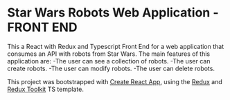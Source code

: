 # Star Wars Robots Web Application - FRONT END

This a React with Redux and Typescript Front End for a web application that consumes an API with robots from Star Wars.
The main features of this application are:
-The user can see a collection of robots.
-The user can create robots.
-The user can modify robots.
-The user can delete robots.

This project was bootstrapped with [Create React App](https://github.com/facebook/create-react-app), using the [Redux](https://redux.js.org/) and [Redux Toolkit](https://redux-toolkit.js.org/) TS template.
